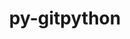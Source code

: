 ---
title: "py-gitpython"
layout: cache
categories: [package, v0.21.0]
meta: {"versions": ["3.1.27"], "compilers": ["gcc@=7.3.1"], "oss": ["amzn2"], "platforms": ["linux"], "targets": ["aarch64", "neoverse_n1", "x86_64_v3"], "stacks": ["aws-isc", "aws-isc-aarch64", "root"], "num_specs": 3, "num_specs_by_stack": {"root": 3, "aws-isc-aarch64": 2, "aws-isc": 1}}
spec_details: [{"hash": "zm4q7egrmyrnifak3caexasdbmngdlq2", "compiler": "gcc@=7.3.1", "versions": ["3.1.27"], "os": "amzn2", "platform": "linux", "target": "aarch64", "variants": ["build_system=python_pip"], "stacks": ["root", "aws-isc-aarch64"], "size": "-", "tarball": "https://binaries.spack.io/releases/v0.21.0/build_cache/linux-amzn2-aarch64/gcc-7.3.1/py-gitpython-3.1.27/linux-amzn2-aarch64-gcc-7.3.1-py-gitpython-3.1.27-zm4q7egrmyrnifak3caexasdbmngdlq2.spack"}, {"hash": "dpmwe7mgempgen6w4ah4vdaxnpc6z5na", "compiler": "gcc@=7.3.1", "versions": ["3.1.27"], "os": "amzn2", "platform": "linux", "target": "neoverse_n1", "variants": ["build_system=python_pip"], "stacks": ["root", "aws-isc-aarch64"], "size": "-", "tarball": "https://binaries.spack.io/releases/v0.21.0/build_cache/linux-amzn2-neoverse_n1/gcc-7.3.1/py-gitpython-3.1.27/linux-amzn2-neoverse_n1-gcc-7.3.1-py-gitpython-3.1.27-dpmwe7mgempgen6w4ah4vdaxnpc6z5na.spack"}, {"hash": "dnyrbc2pq43asrldsmw6qsz2ydbf57gu", "compiler": "gcc@=7.3.1", "versions": ["3.1.27"], "os": "amzn2", "platform": "linux", "target": "x86_64_v3", "variants": ["build_system=python_pip"], "stacks": ["aws-isc", "root"], "size": "-", "tarball": "https://binaries.spack.io/releases/v0.21.0/build_cache/linux-amzn2-x86_64_v3/gcc-7.3.1/py-gitpython-3.1.27/linux-amzn2-x86_64_v3-gcc-7.3.1-py-gitpython-3.1.27-dnyrbc2pq43asrldsmw6qsz2ydbf57gu.spack"}]
---